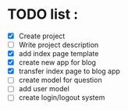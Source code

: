 # TODO list :


- [x] Create project
- [ ] Write project description
- [X] add index page template
- [X] create new app for blog
- [X] transfer index page to blog app
- [ ] create model for question
- [ ] add user model
- [ ] create login/logout system
